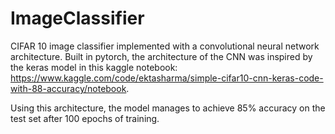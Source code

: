 # ImageClassifier
CIFAR 10 image classifier implemented with a convolutional neural network architecture. Built in pytorch, the architecture of the CNN was inspired by the keras model in this kaggle notebook: https://www.kaggle.com/code/ektasharma/simple-cifar10-cnn-keras-code-with-88-accuracy/notebook.

Using this architecture, the model manages to achieve 85% accuracy on the test set after 100 epochs of training.
